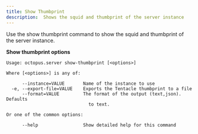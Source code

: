 ```yaml
---
title: Show Thumbprint
description:  Shows the squid and thumbprint of the server instance
---
```


Use the show thumbprint command to show the squid and thumbprint of the server instance.

**Show thumbprint options**

```text
Usage: octopus.server show-thumbprint [<options>]

Where [<options>] is any of:

      --instance=VALUE       Name of the instance to use
  -e, --export-file=VALUE    Exports the Tentacle thumbprint to a file
      --format=VALUE         The format of the output (text,json). Defaults
                               to text.

Or one of the common options:

      --help                 Show detailed help for this command


```
